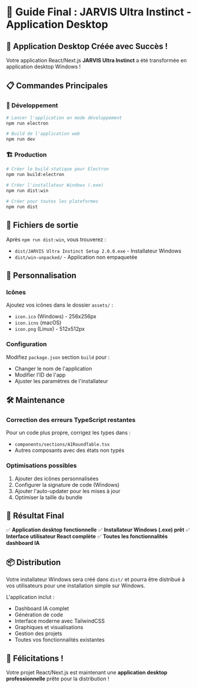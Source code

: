 # 🎯 Guide Final : JARVIS Ultra Instinct - Application Desktop

## 🚀 Application Desktop Créée avec Succès !

Votre application React/Next.js **JARVIS Ultra Instinct** a été transformée en application desktop Windows !

## 📋 Commandes Principales

### 🔧 Développement
```bash
# Lancer l'application en mode développement
npm run electron

# Build de l'application web
npm run dev
```

### 🏗️ Production
```bash
# Créer le build statique pour Electron
npm run build:electron

# Créer l'installateur Windows (.exe)
npm run dist:win

# Créer pour toutes les plateformes
npm run dist
```

## 📁 Fichiers de sortie

Après `npm run dist:win`, vous trouverez :
- `dist/JARVIS Ultra Instinct Setup 2.0.0.exe` - Installateur Windows
- `dist/win-unpacked/` - Application non empaquetée

## 🎨 Personnalisation

### Icônes
Ajoutez vos icônes dans le dossier `assets/` :
- `icon.ico` (Windows) - 256x256px
- `icon.icns` (macOS)  
- `icon.png` (Linux) - 512x512px

### Configuration
Modifiez `package.json` section `build` pour :
- Changer le nom de l'application
- Modifier l'ID de l'app
- Ajuster les paramètres de l'installateur

## 🛠️ Maintenance

### Correction des erreurs TypeScript restantes
Pour un code plus propre, corrigez les types dans :
- `components/sections/AIRoundTable.tsx`
- Autres composants avec des états non typés

### Optimisations possibles
1. Ajouter des icônes personnalisées
2. Configurer la signature de code (Windows)
3. Ajouter l'auto-updater pour les mises à jour
4. Optimiser la taille du bundle

## 🎯 Résultat Final

✅ **Application desktop fonctionnelle**
✅ **Installateur Windows (.exe) prêt** 
✅ **Interface utilisateur React complète**
✅ **Toutes les fonctionnalités dashboard IA**

## 📦 Distribution

Votre installateur Windows sera créé dans `dist/` et pourra être distribué à vos utilisateurs pour une installation simple sur Windows.

L'application inclut :
- Dashboard IA complet
- Génération de code
- Interface moderne avec TailwindCSS
- Graphiques et visualisations
- Gestion des projets
- Toutes vos fonctionnalités existantes

## 🎉 Félicitations !

Votre projet React/Next.js est maintenant une **application desktop professionnelle** prête pour la distribution !